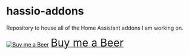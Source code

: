 # hassio-addons

Repository to house all of the Home Assistant addons I am working on.


<link href="https://fonts.googleapis.com/css?family=Cookie" rel="stylesheet"><a class="bmc-button" target="_blank" href="https://www.buymeacoffee.com/fbuzila"><img src="https://cdn.buymeacoffee.com/buttons/bmc-new-btn-logo.svg" alt="Buy me a Beer"><span style="margin-left:5px;font-size:28px !important;">Buy me a Beer</span></a>

